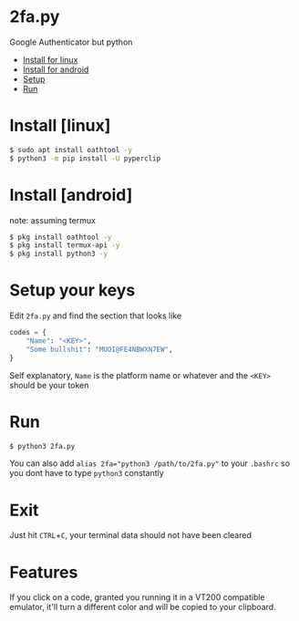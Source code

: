 # 2fa.py
Google Authenticator but python

- [Install for linux](#install-linux)
- [Install for android](#install-android)
- [Setup](#setup)
- [Run](#run)

# Install [linux]
```sh
$ sudo apt install oathtool -y
$ python3 -m pip install -U pyperclip
```

# Install [android]
note: assuming termux
```sh
$ pkg install oathtool -y
$ pkg install termux-api -y
$ pkg install python3 -y
```

# Setup your keys
Edit `2fa.py` and find the section that looks like
```py
codes = {
    "Name": "<KEY>",
    "Some bullshit": "MUOI@FE4NBWXN7EW",
}
```
Self explanatory, `Name` is the platform name or whatever and the `<KEY>` should be your token

# Run
```sh
$ python3 2fa.py
```

You can also add `alias 2fa="python3 /path/to/2fa.py"` to your `.bashrc` so you dont have to type `python3` constantly

# Exit
Just hit `CTRL`+`C`, your terminal data should not have been cleared

# Features
If you click on a code, granted you running it in a VT200 compatible emulator, it'll turn a different color and will be copied to your clipboard.
